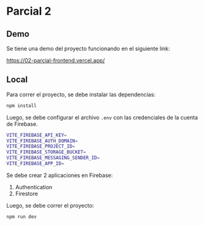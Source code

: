 # Parcial 2

## Demo

Se tiene una demo del proyecto funcionando en el siguiente link:

https://02-parcial-frontend.vercel.app/

## Local

Para correr el proyecto, se debe instalar las dependencias:

```bash
npm install
```

Luego, se debe configurar el archivo `.env` con las credenciales de la cuenta de Firebase.

```bash
VITE_FIREBASE_API_KEY=
VITE_FIREBASE_AUTH_DOMAIN=
VITE_FIREBASE_PROJECT_ID=
VITE_FIREBASE_STORAGE_BUCKET=
VITE_FIREBASE_MESSAGING_SENDER_ID=
VITE_FIREBASE_APP_ID=
```

Se debe crear 2 aplicaciones en Firebase:

1. Authentication
2. Firestore

Luego, se debe correr el proyecto:

```bash
npm run dev
```
